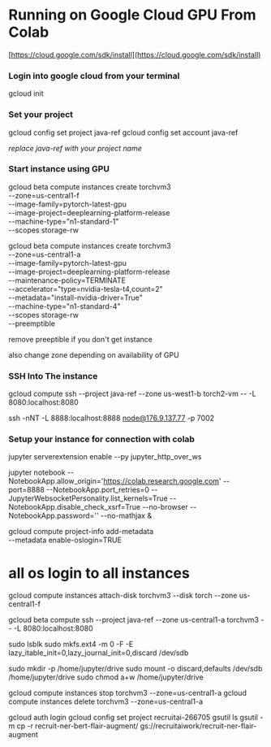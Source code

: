 # Running on Google Cloud GPU From Colab

[https://cloud.google.com/sdk/install](https://cloud.google.com/sdk/install)

### Login into google cloud from your terminal

gcloud init

### Set your project

gcloud config set project java-ref 
gcloud config set account java-ref

*replace java-ref with your project name*  

### Start instance using GPU


gcloud beta compute instances create torchvm3 \
  --zone=us-central1-f \
  --image-family=pytorch-latest-gpu \
  --image-project=deeplearning-platform-release \
  --machine-type="n1-standard-1" \
  --scopes storage-rw


gcloud beta compute instances create torchvm3 \
  --zone=us-central1-a \
  --image-family=pytorch-latest-gpu \
  --image-project=deeplearning-platform-release \
  --maintenance-policy=TERMINATE \
  --accelerator="type=nvidia-tesla-t4,count=2" \
  --metadata="install-nvidia-driver=True" \
  --machine-type="n1-standard-4" \
  --scopes storage-rw \
  --preemptible

  remove preeptible if you don't get instance

  also change zone depending on availability of GPU


### SSH Into The instance 

gcloud compute ssh --project java-ref --zone us-west1-b torch2-vm -- -L 8080:localhost:8080

ssh -nNT -L 8888:localhost:8888 node@176.9.137.77 -p 7002




  ### Setup your instance for connection with colab


jupyter serverextension enable --py jupyter_http_over_ws

jupyter notebook   --NotebookApp.allow_origin='https://colab.research.google.com'   --port=8888   --NotebookApp.port_retries=0 --JupyterWebsocketPersonality.list_kernels=True --NotebookApp.disable_check_xsrf=True --no-browser --NotebookApp.password='' --no-mathjax &



gcloud compute project-info add-metadata \
    --metadata enable-oslogin=TRUE
# all os login to all instances





gcloud compute instances attach-disk torchvm3 --disk torch --zone us-central1-f

gcloud beta compute ssh --project java-ref --zone us-central1-a torchvm3 -- -L 8080:localhost:8080

sudo lsblk
sudo mkfs.ext4 -m 0 -F -E lazy_itable_init=0,lazy_journal_init=0,discard /dev/sdb



sudo mkdir -p /home/jupyter/drive
sudo mount -o discard,defaults /dev/sdb /home/jupyter/drive
sudo chmod a+w /home/jupyter/drive

gcloud compute instances stop torchvm3 --zone=us-central1-a
gcloud compute instances delete torchvm3 --zone=us-central1-a


gcloud auth login
gcloud config set project recruitai-266705
gsutil ls
gsutil -m cp -r recruit-ner-bert-flair-augment/ gs://recruitaiwork/recruit-ner-flair-augment